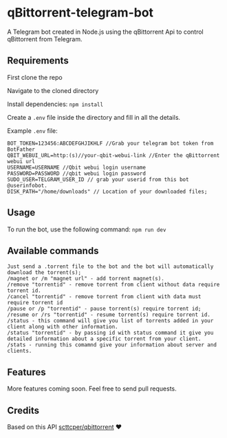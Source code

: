 # qBittorrent-telegram-bot

A Telegram bot created in Node.js using the qBittorrent Api to control qBittorrent from Telegram.

## Requirements

First clone the repo

Navigate to the cloned directory

Install dependencies: `npm install`

Create a `.env` file inside the directory and fill in all the details.

Example `.env` file:

```
BOT_TOKEN=123456:ABCDEFGHJIKHLF //Grab your telegram bot token from BotFather
QBIT_WEBUI_URL=http:(s)//your-qbit-webui-link //Enter the qBittorrent webui url
USERNAME=USERNAME //Qbit webui login username
PASSWORD=PASSWORD //qbit webui login password
SUDO_USER=TELGRAM_USER_ID // grab your userid from this bot @userinfobot.
DISK_PATH="/home/downloads" // Location of your downloaded files;
```

## Usage

To run the bot, use the following command: `npm run dev`

## Available commands

```
Just send a .torrent file to the bot and the bot will automatically download the torrent(s);
/magnet or /m "magnet url" - add torrent magnet(s).
/remove "torrentid" - remove torrent from client without data require torrent id.
/cancel "torrentid" - remove torrent from client with data must require torrent id
/pause or /p "torrentid" - pause torrent(s) require torrent id;
/resume or /rs "torrentid" - resume torrent(s) require torrent id.
/status - this command will give you list of torrents added in your client along with other information.
/status "torrentid" - by passing id with status command it give you detailed information about a specific torrent from your client.
/stats - running this comamnd give your information about server and clients.

```

## Features

More features coming soon. Feel free to send pull requests.

## Credits

Based on this API [scttcper/qbittorrent](https://github.com/scttcper/qbittorrent) ❤️
